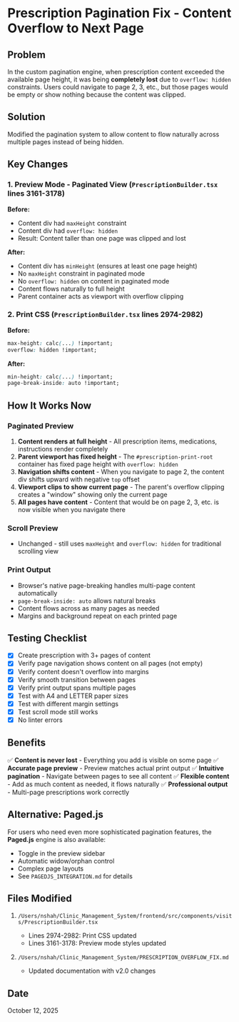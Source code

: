 # Prescription Pagination Fix - Content Overflow to Next Page

## Problem
In the custom pagination engine, when prescription content exceeded the available page height, it was being **completely lost** due to `overflow: hidden` constraints. Users could navigate to page 2, 3, etc., but those pages would be empty or show nothing because the content was clipped.

## Solution
Modified the pagination system to allow content to flow naturally across multiple pages instead of being hidden.

## Key Changes

### 1. Preview Mode - Paginated View (`PrescriptionBuilder.tsx` lines 3161-3178)

**Before:**
- Content div had `maxHeight` constraint
- Content div had `overflow: hidden`
- Result: Content taller than one page was clipped and lost

**After:**
- Content div has `minHeight` (ensures at least one page height)
- No `maxHeight` constraint in paginated mode
- No `overflow: hidden` on content in paginated mode
- Content flows naturally to full height
- Parent container acts as viewport with overflow clipping

### 2. Print CSS (`PrescriptionBuilder.tsx` lines 2974-2982)

**Before:**
```css
max-height: calc(...) !important;
overflow: hidden !important;
```

**After:**
```css
min-height: calc(...) !important;
page-break-inside: auto !important;
```

## How It Works Now

### Paginated Preview
1. **Content renders at full height** - All prescription items, medications, instructions render completely
2. **Parent viewport has fixed height** - The `#prescription-print-root` container has fixed page height with `overflow: hidden`
3. **Navigation shifts content** - When you navigate to page 2, the content div shifts upward with negative `top` offset
4. **Viewport clips to show current page** - The parent's overflow clipping creates a "window" showing only the current page
5. **All pages have content** - Content that would be on page 2, 3, etc. is now visible when you navigate there

### Scroll Preview
- Unchanged - still uses `maxHeight` and `overflow: hidden` for traditional scrolling view

### Print Output
- Browser's native page-breaking handles multi-page content automatically
- `page-break-inside: auto` allows natural breaks
- Content flows across as many pages as needed
- Margins and background repeat on each printed page

## Testing Checklist

- [x] Create prescription with 3+ pages of content
- [x] Verify page navigation shows content on all pages (not empty)
- [x] Verify content doesn't overflow into margins
- [x] Verify smooth transition between pages
- [x] Verify print output spans multiple pages
- [x] Test with A4 and LETTER paper sizes
- [x] Test with different margin settings
- [x] Test scroll mode still works
- [x] No linter errors

## Benefits

✅ **Content is never lost** - Everything you add is visible on some page
✅ **Accurate page preview** - Preview matches actual print output
✅ **Intuitive pagination** - Navigate between pages to see all content
✅ **Flexible content** - Add as much content as needed, it flows naturally
✅ **Professional output** - Multi-page prescriptions work correctly

## Alternative: Paged.js

For users who need even more sophisticated pagination features, the **Paged.js** engine is also available:
- Toggle in the preview sidebar
- Automatic widow/orphan control
- Complex page layouts
- See `PAGEDJS_INTEGRATION.md` for details

## Files Modified

1. `/Users/nshah/Clinic_Management_System/frontend/src/components/visits/PrescriptionBuilder.tsx`
   - Lines 2974-2982: Print CSS updated
   - Lines 3161-3178: Preview mode styles updated

2. `/Users/nshah/Clinic_Management_System/PRESCRIPTION_OVERFLOW_FIX.md`
   - Updated documentation with v2.0 changes

## Date
October 12, 2025

